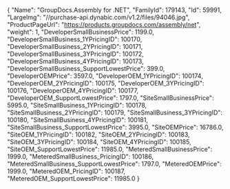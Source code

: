 {
    "Name": "GroupDocs.Assembly for .NET",
    "FamilyId": 179143,
    "Id": 59991,
    "LargeImg": "//purchase-api.dynabic.com/v1.2/files/94046.jpg",
    "ProductPageUrl": "https://products.groupdocs.com/assembly/net",
    "weight": 1,
    "DeveloperSmallBusinessPrice": 1199.0,
    "DeveloperSmallBusiness_1YPricingID": 100170,
    "DeveloperSmallBusiness_2YPricingID": 100171,
    "DeveloperSmallBusiness_3YPricingID": 100172,
    "DeveloperSmallBusiness_4YPricingID": 100173,
    "DeveloperSmallBusiness_SupportLowestPrice": 399.0,
    "DeveloperOEMPrice": 3597.0,
    "DeveloperOEM_1YPricingID": 100174,
    "DeveloperOEM_2YPricingID": 100175,
    "DeveloperOEM_3YPricingID": 100176,
    "DeveloperOEM_4YPricingID": 100177,
    "DeveloperOEM_SupportLowestPrice": 1797.0,
    "SiteSmallBusinessPrice": 5995.0,
    "SiteSmallBusiness_1YPricingID": 100178,
    "SiteSmallBusiness_2YPricingID": 100179,
    "SiteSmallBusiness_3YPricingID": 100180,
    "SiteSmallBusiness_4YPricingID": 100181,
    "SiteSmallBusiness_SupportLowestPrice": 3995.0,
    "SiteOEMPrice": 16786.0,
    "SiteOEM_1YPricingID": 100182,
    "SiteOEM_2YPricingID": 100183,
    "SiteOEM_3YPricingID": 100184,
    "SiteOEM_4YPricingID": 100185,
    "SiteOEM_SupportLowestPrice": 11985.0,
    "MeteredSmallBusinessPrice": 1999.0,
    "MeteredSmallBusiness_PricingID": 100186,
    "MeteredSmallBusiness_SupportLowestPrice": 1797.0,
    "MeteredOEMPrice": 1999.0,
    "MeteredOEM_PricingID": 100187,
    "MeteredOEM_SupportLowestPrice": 11985.0
}